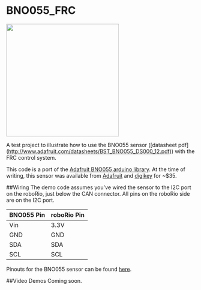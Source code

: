 # BNO055_FRC
<img src="https://learn.adafruit.com/system/assets/assets/000/024/666/medium800/sensors_pinout.jpg" width="300">

A test project to illustrate how to use the BNO055 sensor ([datasheet pdf] (http://www.adafruit.com/datasheets/BST_BNO055_DS000_12.pdf)) with the FRC control system.

This code is a port of the [Adafruit BNO055 arduino library](https://github.com/adafruit/Adafruit_BNO055/blob/master/Adafruit_BNO055.cpp). At the time of writing, this sensor was available from [Adafruit](http://www.adafruit.com/product/2472) and [digikey](http://www.digikey.com/product-detail/en/2472/1528-1426-ND/5699182) for ~$35. 

##Wiring
The demo code assumes you've wired the sensor to the I2C port on the roboRio, just below the CAN connector. All pins on the roboRio side are on the I2C port.

BNO055 Pin |roboRio Pin
-----------|-----------
Vin        | 3.3V
GND        | GND
SDA        | SDA
SCL        | SCL

Pinouts for the BNO055 sensor can be found [here](https://learn.adafruit.com/adafruit-bno055-absolute-orientation-sensor/pinouts).

##Video Demos
Coming soon.
